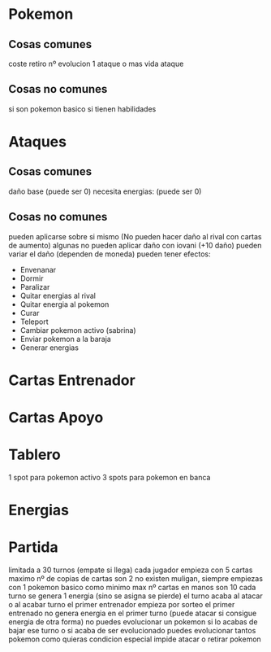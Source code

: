 # Pokemon

## Cosas comunes
coste retiro
nº evolucion
1 ataque o mas
vida
ataque

## Cosas no comunes
si son pokemon basico
si tienen habilidades


# Ataques

## Cosas comunes
daño base (puede ser 0)
necesita energias: (puede ser 0)

## Cosas no comunes
pueden aplicarse sobre si mismo (No pueden hacer daño al rival con cartas de aumento)
algunas no pueden aplicar daño con iovani (+10 daño)
pueden variar el daño (dependen de moneda)
pueden tener efectos:
-   Envenanar
-   Dormir
-   Paralizar
-   Quitar energias al rival
-   Quitar energia al pokemon
-   Curar
-   Teleport
-   Cambiar pokemon activo (sabrina)
-   Enviar pokemon a la baraja
-   Generar energias

# Cartas Entrenador

# Cartas Apoyo

# Tablero
1 spot para pokemon activo
3 spots para pokemon en banca

# Energias

# Partida
limitada a 30 turnos (empate si llega)
cada jugador empieza con 5 cartas
maximo nº de copias de cartas son 2
no existen muligan, siempre empiezas con 1 pokemon basico como minimo
max nº cartas en manos son 10
cada turno se genera 1 energia (sino se asigna se pierde)
el turno acaba al atacar o al acabar turno
el primer entrenador empieza por sorteo
el primer entrenado no genera energia en el primer turno (puede atacar si consigue energia de otra forma)
no puedes evolucionar un pokemon si lo acabas de bajar ese turno o si acaba de ser evolucionado
puedes evolucionar tantos pokemon como quieras
condicion especial impide atacar o retirar pokemon